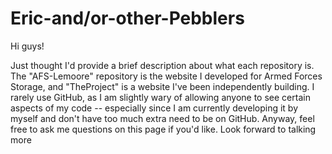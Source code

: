 Eric-and/or-other-Pebblers
=======================

Hi guys!

Just thought I'd provide a brief description about what each repository is. The "AFS-Lemoore" repository is the website
I developed for Armed Forces Storage, and "TheProject" is a website I've been independently building. I rarely use 
GitHub, as I am slightly wary of allowing anyone to see certain aspects of my code -- especially since I am currently 
developing it by myself and don't have too much extra need to be on GitHub. Anyway, feel free to ask me questions on this
page if you'd like. Look forward to talking more 
